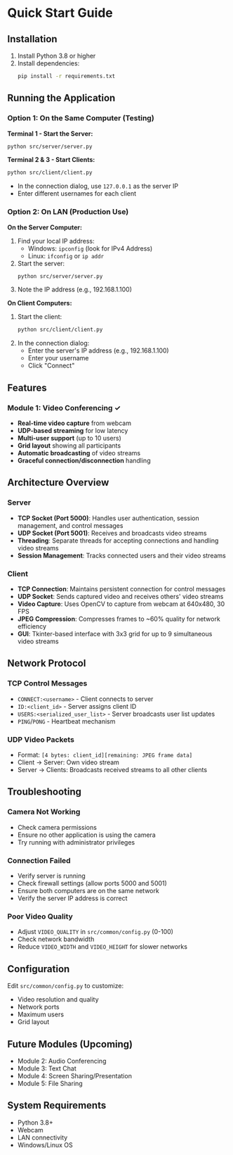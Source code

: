 # Quick Start Guide

## Installation

1. Install Python 3.8 or higher
2. Install dependencies:
   ```bash
   pip install -r requirements.txt
   ```

## Running the Application

### Option 1: On the Same Computer (Testing)

**Terminal 1 - Start the Server:**
```bash
python src/server/server.py
```

**Terminal 2 & 3 - Start Clients:**
```bash
python src/client/client.py
```
- In the connection dialog, use `127.0.0.1` as the server IP
- Enter different usernames for each client

### Option 2: On LAN (Production Use)

**On the Server Computer:**
1. Find your local IP address:
   - Windows: `ipconfig` (look for IPv4 Address)
   - Linux: `ifconfig` or `ip addr`
2. Start the server:
   ```bash
   python src/server/server.py
   ```
3. Note the IP address (e.g., 192.168.1.100)

**On Client Computers:**
1. Start the client:
   ```bash
   python src/client/client.py
   ```
2. In the connection dialog:
   - Enter the server's IP address (e.g., 192.168.1.100)
   - Enter your username
   - Click "Connect"

## Features

### Module 1: Video Conferencing ✓
- **Real-time video capture** from webcam
- **UDP-based streaming** for low latency
- **Multi-user support** (up to 10 users)
- **Grid layout** showing all participants
- **Automatic broadcasting** of video streams
- **Graceful connection/disconnection** handling

## Architecture Overview

### Server
- **TCP Socket (Port 5000)**: Handles user authentication, session management, and control messages
- **UDP Socket (Port 5001)**: Receives and broadcasts video streams
- **Threading**: Separate threads for accepting connections and handling video streams
- **Session Management**: Tracks connected users and their video streams

### Client
- **TCP Connection**: Maintains persistent connection for control messages
- **UDP Socket**: Sends captured video and receives others' video streams
- **Video Capture**: Uses OpenCV to capture from webcam at 640x480, 30 FPS
- **JPEG Compression**: Compresses frames to ~60% quality for network efficiency
- **GUI**: Tkinter-based interface with 3x3 grid for up to 9 simultaneous video streams

## Network Protocol

### TCP Control Messages
- `CONNECT:<username>` - Client connects to server
- `ID:<client_id>` - Server assigns client ID
- `USERS:<serialized_user_list>` - Server broadcasts user list updates
- `PING`/`PONG` - Heartbeat mechanism

### UDP Video Packets
- Format: `[4 bytes: client_id][remaining: JPEG frame data]`
- Client → Server: Own video stream
- Server → Clients: Broadcasts received streams to all other clients

## Troubleshooting

### Camera Not Working
- Check camera permissions
- Ensure no other application is using the camera
- Try running with administrator privileges

### Connection Failed
- Verify server is running
- Check firewall settings (allow ports 5000 and 5001)
- Ensure both computers are on the same network
- Verify the server IP address is correct

### Poor Video Quality
- Adjust `VIDEO_QUALITY` in `src/common/config.py` (0-100)
- Check network bandwidth
- Reduce `VIDEO_WIDTH` and `VIDEO_HEIGHT` for slower networks

## Configuration

Edit `src/common/config.py` to customize:
- Video resolution and quality
- Network ports
- Maximum users
- Grid layout

## Future Modules (Upcoming)
- Module 2: Audio Conferencing
- Module 3: Text Chat
- Module 4: Screen Sharing/Presentation
- Module 5: File Sharing

## System Requirements
- Python 3.8+
- Webcam
- LAN connectivity
- Windows/Linux OS
